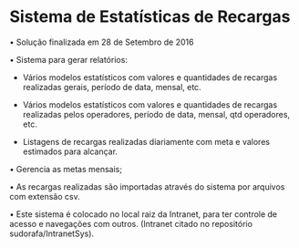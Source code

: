 # Sistema de Estatísticas de Recargas

•	Solução finalizada em 28 de Setembro de 2016

•	Sistema para gerar relatórios:
  - Vários modelos estatísticos com valores e quantidades de recargas realizadas gerais, período de data, mensal, etc.
  
  - Vários modelos estatísticos com valores e quantidades de recargas realizadas pelos operadores, período de data, mensal, qtd operadores, etc.
  
   - Listagens de recargas realizadas diariamente com meta e valores estimados para alcançar.
  
•	Gerencia as metas mensais;

•	As recargas realizadas são importadas através do sistema por arquivos com extensão csv.

•	Este sistema é colocado no local raiz da Intranet, para ter controle de acesso e navegações com outros. (Intranet citado no repositório sudorafa/IntranetSys).
